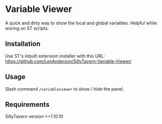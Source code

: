 # Variable Viewer

A quick and dirty way to show the local and global variables. Helpful while woring on ST scripts.




## Installation

Use ST's inbuilt extension installer with this URL:  
https://github.com/LenAnderson/SillyTavern-Variable-Viewer/



## Usage

Slash command `/variableviewer` to show / hide the panel.




## Requirements

SillyTavern version >=1.10.10